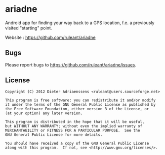 ariadne
=======

Android app for finding your way back to a GPS location, f.e. a previously visited "starting" point.

Website : https://github.com/ruleant/ariadne

Bugs
----

Please report bugs to <https://github.com/ruleant/ariadne/issues>.

License
-------

    Copyright (C) 2012 Dieter Adriaenssens <ruleant@users.sourceforge.net>

    This program is free software: you can redistribute it and/or modify
    it under the terms of the GNU General Public License as published by
    the Free Software Foundation, either version 3 of the License, or
    (at your option) any later version.

    This program is distributed in the hope that it will be useful,
    but WITHOUT ANY WARRANTY; without even the implied warranty of
    MERCHANTABILITY or FITNESS FOR A PARTICULAR PURPOSE.  See the
    GNU General Public License for more details.

    You should have received a copy of the GNU General Public License
    along with this program.  If not, see <http://www.gnu.org/licenses/>.
